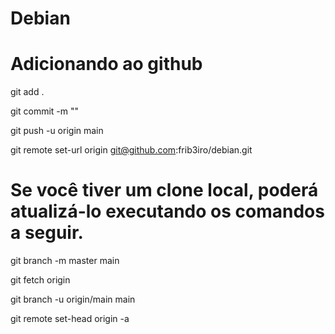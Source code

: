 # Debian

# Adicionando ao github

git add .

git commit -m ""

git push -u origin main

git remote set-url origin git@github.com:frib3iro/debian.git

# Se você tiver um clone local, poderá atualizá-lo executando os comandos a seguir.

git branch -m master main

git fetch origin

git branch -u origin/main main

git remote set-head origin -a


